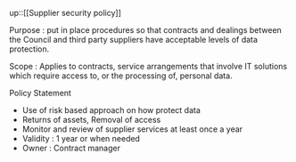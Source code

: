 up::[[Supplier security policy]]

Purpose : put in place procedures so that contracts and dealings between the Council and third party suppliers have acceptable levels of data protection. 

Scope : Applies to contracts, service arrangements that involve IT solutions which require access to, or the processing of, personal data. 

Policy Statement
- Use of risk based approach on how protect data
- Returns of assets, Removal of access
- Monitor and review of supplier services at least once a year
- Validity : 1 year or when needed
- Owner : Contract manager